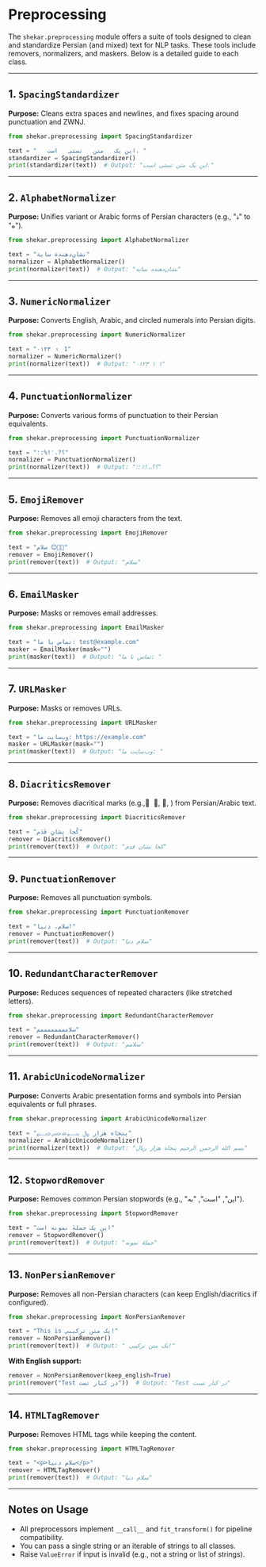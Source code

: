 # Preprocessing

The `shekar.preprocessing` module offers a suite of tools designed to clean and standardize Persian (and mixed) text for NLP tasks. These tools include removers, normalizers, and maskers. Below is a detailed guide to each class.

---

## 1. `SpacingStandardizer`
**Purpose:** Cleans extra spaces and newlines, and fixes spacing around punctuation and ZWNJ.

```python
from shekar.preprocessing import SpacingStandardizer

text = "   این یک   متن   تستی   است. "
standardizer = SpacingStandardizer()
print(standardizer(text))  # Output: "این یک متن تستی است."
```

---

## 2. `AlphabetNormalizer`
**Purpose:** Unifies variant or Arabic forms of Persian characters (e.g., "ۀ" to "ه").

```python
from shekar.preprocessing import AlphabetNormalizer

text = "نشان‌دهندة سایة"
normalizer = AlphabetNormalizer()
print(normalizer(text))  # Output: "نشان‌دهنده سایه"
```

---

## 3. `NumericNormalizer`
**Purpose:** Converts English, Arabic, and circled numerals into Persian digits.

```python
from shekar.preprocessing import NumericNormalizer

text = "٠١٢٣ ⒈ 1"
normalizer = NumericNormalizer()
print(normalizer(text))  # Output: "۰۱۲۳ ۱ ۱"
```

---

## 4. `PunctuationNormalizer`
**Purpose:** Converts various forms of punctuation to their Persian equivalents.

```python
from shekar.preprocessing import PunctuationNormalizer

text = "؟?،٬!%:؛"
normalizer = PunctuationNormalizer()
print(normalizer(text))  # Output: "؟؟،،!٪:؛"
```

---

## 5. `EmojiRemover`
**Purpose:** Removes all emoji characters from the text.

```python
from shekar.preprocessing import EmojiRemover

text = "سلام 😊🌹🎉"
remover = EmojiRemover()
print(remover(text))  # Output: "سلام"
```

---

## 6. `EmailMasker`
**Purpose:** Masks or removes email addresses.

```python
from shekar.preprocessing import EmailMasker

text = "تماس با ما: test@example.com"
masker = EmailMasker(mask="")
print(masker(text))  # Output: "تماس با ما: "
```

---

## 7. `URLMasker`
**Purpose:** Masks or removes URLs.

```python
from shekar.preprocessing import URLMasker

text = "وب‌سایت ما: https://example.com"
masker = URLMasker(mask="")
print(masker(text))  # Output: "وب‌سایت ما: "
```

---

## 8. `DiacriticsRemover`
**Purpose:** Removes diacritical marks (e.g., َ ,ِ ,ُ ) from Persian/Arabic text.

```python
from shekar.preprocessing import DiacriticsRemover

text = "کُجا نِشانِ قَدَم"
remover = DiacriticsRemover()
print(remover(text))  # Output: "کجا نشان قدم"
```

---

## 9. `PunctuationRemover`
**Purpose:** Removes all punctuation symbols.

```python
from shekar.preprocessing import PunctuationRemover

text = "سلام، دنیا!"
remover = PunctuationRemover()
print(remover(text))  # Output: "سلام دنیا"
```

---

## 10. `RedundantCharacterRemover`
**Purpose:** Reduces sequences of repeated characters (like stretched letters).

```python
from shekar.preprocessing import RedundantCharacterRemover

text = "سلاممممممممم"
remover = RedundantCharacterRemover()
print(remover(text))  # Output: "سلامم"
```

---

## 11. `ArabicUnicodeNormalizer`
**Purpose:** Converts Arabic presentation forms and symbols into Persian equivalents or full phrases.

```python
from shekar.preprocessing import ArabicUnicodeNormalizer

text = "﷽ پنجاه هزار ﷼"
normalizer = ArabicUnicodeNormalizer()
print(normalizer(text))  # Output: "بسم الله الرحمن الرحیم پنجاه هزار ریال"
```

---

## 12. `StopwordRemover`
**Purpose:** Removes common Persian stopwords (e.g., "این", "است", "به").

```python
from shekar.preprocessing import StopwordRemover

text = "این یک جملهٔ نمونه است"
remover = StopwordRemover()
print(remover(text))  # Output: "جملهٔ نمونه"
```

---

## 13. `NonPersianRemover`
**Purpose:** Removes all non-Persian characters (can keep English/diacritics if configured).

```python
from shekar.preprocessing import NonPersianRemover

text = "This is یک متن ترکیبی!"
remover = NonPersianRemover()
print(remover(text))  # Output: " یک متن ترکیبی!"
```

**With English support:**
```python
remover = NonPersianRemover(keep_english=True)
print(remover("Test در کنار تست"))  # Output: "Test در کنار تست"
```

---

## 14. `HTMLTagRemover`
**Purpose:** Removes HTML tags while keeping the content.

```python
from shekar.preprocessing import HTMLTagRemover

text = "<p>سلام دنیا</p>"
remover = HTMLTagRemover()
print(remover(text))  # Output: "سلام دنیا"
```

---

## Notes on Usage

- All preprocessors implement `__call__` and `fit_transform()` for pipeline compatibility.
- You can pass a single string or an iterable of strings to all classes.
- Raise `ValueError` if input is invalid (e.g., not a string or list of strings).